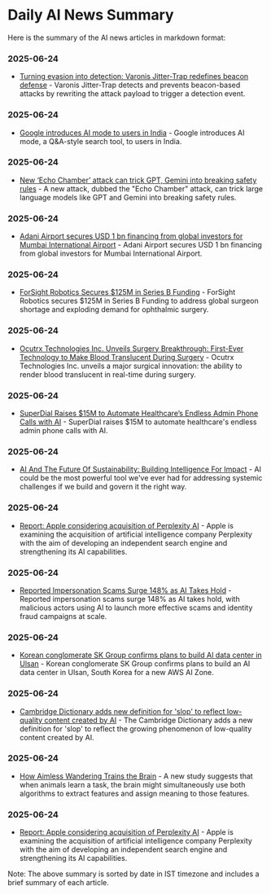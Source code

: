# Daily AI News Summary

Here is the summary of the AI news articles in markdown format:

### 2025-06-24
- [Turning evasion into detection: Varonis Jitter-Trap redefines beacon defense](https://www.csoonline.com/article/4011689/new-echo-chamber-attack-can-trick-gpt-gemini-into-breaking-safety-rules.html) - Varonis Jitter-Trap detects and prevents beacon-based attacks by rewriting the attack payload to trigger a detection event.

### 2025-06-24
- [Google introduces AI mode to users in India](https://techcrunch.com/2025/06/23/google-introduces-ai-mode-to-users-in-india/) - Google introduces AI mode, a Q&A-style search tool, to users in India.

### 2025-06-24
- [New ‘Echo Chamber’ attack can trick GPT, Gemini into breaking safety rules](https://www.csoonline.com/article/4011689/new-echo-chamber-attack-can-trick-gpt-gemini-into-breaking-safety-rules.html) - A new attack, dubbed the "Echo Chamber" attack, can trick large language models like GPT and Gemini into breaking safety rules.

### 2025-06-24
- [Adani Airport secures USD 1 bn financing from global investors for Mumbai International Airport](https://www.devdiscourse.com/article/Newsalert/3479122-adani-airport-secures-usd-1-bn-financing-from-global-investors-for-mumbai-international-airport-co-statement) - Adani Airport secures USD 1 bn financing from global investors for Mumbai International Airport.

### 2025-06-24
- [ForSight Robotics Secures $125M in Series B Funding](https://www.biospace.com/press-releases/forsight-robotics-secures-125m-in-series-b-funding-addressing-global-surgeon-shortage-and-exploding-demand-for-ophthalmic-surgery) - ForSight Robotics secures $125M in Series B Funding to address global surgeon shortage and exploding demand for ophthalmic surgery.

### 2025-06-24
- [Ocutrx Technologies Inc. Unveils Surgery Breakthrough: First-Ever Technology to Make Blood Translucent During Surgery](https://www.biospace.com/press-releases/ocutrx-technologies-inc-unveils-surgery-breakthrough-first-ever-technology-to-make-blood-translucent-during-surgery) - Ocutrx Technologies Inc. unveils a major surgical innovation: the ability to render blood translucent in real-time during surgery.

### 2025-06-24
- [SuperDial Raises $15M to Automate Healthcare’s Endless Admin Phone Calls with AI](https://hitconsultant.net/2025/06/24/superdial-raises-15m-to-automate-healthcares-endless-admin-phone-calls-with-ai/) - SuperDial raises $15M to automate healthcare's endless admin phone calls with AI.

### 2025-06-24
- [AI And The Future Of Sustainability: Building Intelligence For Impact](https://www.forbes.com/sites/lbsbusinessstrategyreview/2025/06/24/ai-and-the-future-of-sustainability-building-intelligence-for-impact/) - AI could be the most powerful tool we've ever had for addressing systemic challenges if we build and govern it the right way.

### 2025-06-24
- [Report: Apple considering acquisition of Perplexity AI](https://www.jpost.com/consumerism/article-858707) - Apple is examining the acquisition of artificial intelligence company Perplexity with the aim of developing an independent search engine and strengthening its AI capabilities.

### 2025-06-24
- [Reported Impersonation Scams Surge 148% as AI Takes Hold](https://www.infosecurity-magazine.com/news/reported-impersonation-scams-surge/) - Reported impersonation scams surge 148% as AI takes hold, with malicious actors using AI to launch more effective scams and identity fraud campaigns at scale.

### 2025-06-24
- [Korean conglomerate SK Group confirms plans to build AI data center in Ulsan](https://www.rcrwireless.com/20250624/ai-infrastructure/sk-group-cloud) - Korean conglomerate SK Group confirms plans to build an AI data center in Ulsan, South Korea for a new AWS AI Zone.

### 2025-06-24
- [Cambridge Dictionary adds new definition for 'slop' to reflect low-quality content created by AI](https://www.thebookseller.com/news/cambridge-dictionary-adds-new-definition-for-slop-to-reflect-low-quality-content-created-by-ai) - The Cambridge Dictionary adds a new definition for 'slop' to reflect the growing phenomenon of low-quality content created by AI.

### 2025-06-24
- [How Aimless Wandering Trains the Brain](https://neurosciencenews.com/zoning-out-learning-neuroscience-29318/) - A new study suggests that when animals learn a task, the brain might simultaneously use both algorithms to extract features and assign meaning to those features.

### 2025-06-24
- [Report: Apple considering acquisition of Perplexity AI](https://www.jpost.com/consumerism/article-858707) - Apple is examining the acquisition of artificial intelligence company Perplexity with the aim of developing an independent search engine and strengthening its AI capabilities.

Note: The above summary is sorted by date in IST timezone and includes a brief summary of each article.